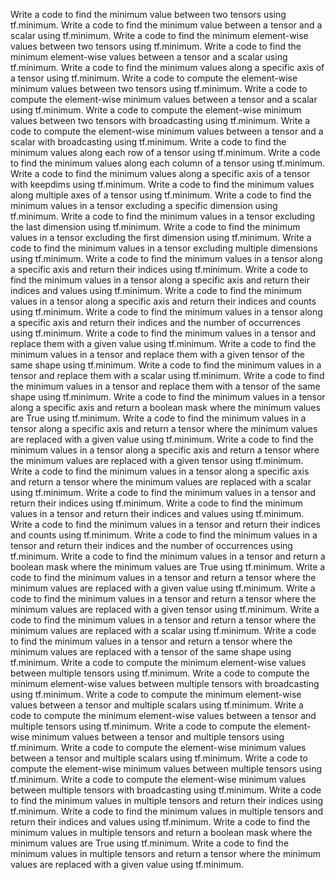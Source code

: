 Write a code to find the minimum value between two tensors using tf.minimum.
Write a code to find the minimum value between a tensor and a scalar using tf.minimum.
Write a code to find the minimum element-wise values between two tensors using tf.minimum.
Write a code to find the minimum element-wise values between a tensor and a scalar using tf.minimum.
Write a code to find the minimum values along a specific axis of a tensor using tf.minimum.
Write a code to compute the element-wise minimum values between two tensors using tf.minimum.
Write a code to compute the element-wise minimum values between a tensor and a scalar using tf.minimum.
Write a code to compute the element-wise minimum values between two tensors with broadcasting using tf.minimum.
Write a code to compute the element-wise minimum values between a tensor and a scalar with broadcasting using tf.minimum.
Write a code to find the minimum values along each row of a tensor using tf.minimum.
Write a code to find the minimum values along each column of a tensor using tf.minimum.
Write a code to find the minimum values along a specific axis of a tensor with keepdims using tf.minimum.
Write a code to find the minimum values along multiple axes of a tensor using tf.minimum.
Write a code to find the minimum values in a tensor excluding a specific dimension using tf.minimum.
Write a code to find the minimum values in a tensor excluding the last dimension using tf.minimum.
Write a code to find the minimum values in a tensor excluding the first dimension using tf.minimum.
Write a code to find the minimum values in a tensor excluding multiple dimensions using tf.minimum.
Write a code to find the minimum values in a tensor along a specific axis and return their indices using tf.minimum.
Write a code to find the minimum values in a tensor along a specific axis and return their indices and values using tf.minimum.
Write a code to find the minimum values in a tensor along a specific axis and return their indices and counts using tf.minimum.
Write a code to find the minimum values in a tensor along a specific axis and return their indices and the number of occurrences using tf.minimum.
Write a code to find the minimum values in a tensor and replace them with a given value using tf.minimum.
Write a code to find the minimum values in a tensor and replace them with a given tensor of the same shape using tf.minimum.
Write a code to find the minimum values in a tensor and replace them with a scalar using tf.minimum.
Write a code to find the minimum values in a tensor and replace them with a tensor of the same shape using tf.minimum.
Write a code to find the minimum values in a tensor along a specific axis and return a boolean mask where the minimum values are True using tf.minimum.
Write a code to find the minimum values in a tensor along a specific axis and return a tensor where the minimum values are replaced with a given value using tf.minimum.
Write a code to find the minimum values in a tensor along a specific axis and return a tensor where the minimum values are replaced with a given tensor using tf.minimum.
Write a code to find the minimum values in a tensor along a specific axis and return a tensor where the minimum values are replaced with a scalar using tf.minimum.
Write a code to find the minimum values in a tensor and return their indices using tf.minimum.
Write a code to find the minimum values in a tensor and return their indices and values using tf.minimum.
Write a code to find the minimum values in a tensor and return their indices and counts using tf.minimum.
Write a code to find the minimum values in a tensor and return their indices and the number of occurrences using tf.minimum.
Write a code to find the minimum values in a tensor and return a boolean mask where the minimum values are True using tf.minimum.
Write a code to find the minimum values in a tensor and return a tensor where the minimum values are replaced with a given value using tf.minimum.
Write a code to find the minimum values in a tensor and return a tensor where the minimum values are replaced with a given tensor using tf.minimum.
Write a code to find the minimum values in a tensor and return a tensor where the minimum values are replaced with a scalar using tf.minimum.
Write a code to find the minimum values in a tensor and return a tensor where the minimum values are replaced with a tensor of the same shape using tf.minimum.
Write a code to compute the minimum element-wise values between multiple tensors using tf.minimum.
Write a code to compute the minimum element-wise values between multiple tensors with broadcasting using tf.minimum.
Write a code to compute the minimum element-wise values between a tensor and multiple scalars using tf.minimum.
Write a code to compute the minimum element-wise values between a tensor and multiple tensors using tf.minimum.
Write a code to compute the element-wise minimum values between a tensor and multiple tensors using tf.minimum.
Write a code to compute the element-wise minimum values between a tensor and multiple scalars using tf.minimum.
Write a code to compute the element-wise minimum values between multiple tensors using tf.minimum.
Write a code to compute the element-wise minimum values between multiple tensors with broadcasting using tf.minimum.
Write a code to find the minimum values in multiple tensors and return their indices using tf.minimum.
Write a code to find the minimum values in multiple tensors and return their indices and values using tf.minimum.
Write a code to find the minimum values in multiple tensors and return a boolean mask where the minimum values are True using tf.minimum.
Write a code to find the minimum values in multiple tensors and return a tensor where the minimum values are replaced with a given value using tf.minimum.